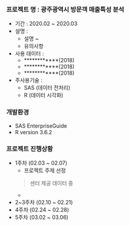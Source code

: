 ### 프로젝트 명 : 광주광역시 방문객 매출특성 분석  
+ 기간 : 2020.02 ~ 2020.03
+ 설명 : 
  + 설명 ~ 
  + 유의사항  
+ 사용 데이터 : 
  + ************(2018)
  + ************(2018)
  + ************(2018)  
+ 주사용기술 : 
  + SAS (데이터 전처리)
  + R (데이터 시각화)
  
  
### 개발환경
+ SAS EnterpriseGuide
+ R version 3.6.2
  
### 프로젝트 진행상황
+ 1주차 (02.03 ~ 02.07)
  + 프로젝트 주제 선정
  > 센터 제공 데이터 중 
  + 
+ 2~3주차 (02.10 ~ 02.21)
+ 4주차 (02.24 ~ 02.28)
+ 5주차 (03.02 ~ 03.06)
